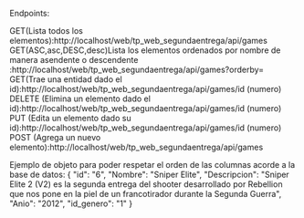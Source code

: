 Endpoints:



GET(Lista todos los elementos):http://localhost/web/tp_web_segundaentrega/api/games
GET(ASC,asc,DESC,desc)Lista los elementos ordenados por nombre de manera asendente o descendente :http://localhost/web/tp_web_segundaentrega/api/games?orderby=
GET(Trae una entidad dado el id):http://localhost/web/tp_web_segundaentrega/api/games/id (numero)
DELETE (Elimina un elemento dado el id):http://localhost/web/tp_web_segundaentrega/api/games/id (numero)
PUT (Edita un elemento dado su id):http://localhost/web/tp_web_segundaentrega/api/games/id (numero)
POST (Agrega un nuevo elemento):http://localhost/web/tp_web_segundaentrega/api/games

Ejemplo de objeto para poder respetar el orden de las columnas acorde a la base de datos:
{
    "id": "6",
    "Nombre": "Sniper Elite",
    "Descripcion": "Sniper Elite 2 (V2) es la segunda entrega del shooter desarrollado por Rebellion que nos pone en la piel de un francotirador durante la Segunda Guerra",
    "Anio": "2012",
    "id_genero": "1"
}
